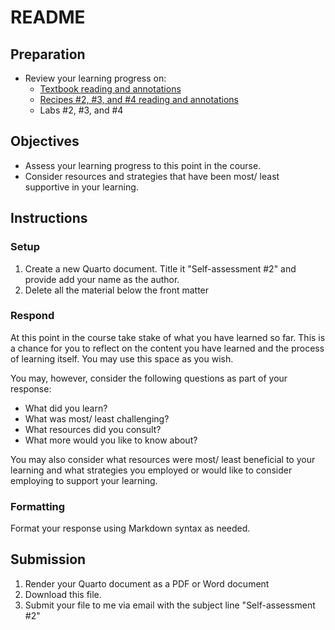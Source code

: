 # README

<!-- REMEMBER:
You can preview a formatted version of this README.md document by clicking the 'Preview' button in the RStudio toolbar.
-->

## Preparation

- Review your learning progress on:
  - [Textbook reading and annotations](https://qtalr.github.io/book)
  - [Recipes #2, #3, and #4 reading and annotations](https://qtalr.github.io/qtalrkit/articles/)
  - Labs #2, #3, and #4

## Objectives

- Assess your learning progress to this point in the course.
- Consider resources and strategies that have been most/ least supportive in your learning.

## Instructions

### Setup

1. Create a new Quarto document. Title it "Self-assessment #2" and provide add your name as the author.
2. Delete all the material below the front matter

### Respond

At this point in the course take stake of what you have learned so far. This is a chance for you to reflect on the content you have learned and the process of learning itself. You may use this space as you wish.

You may, however, consider the following questions as part of your response:

- What did you learn?
- What was most/ least challenging?
- What resources did you consult?
- What more would you like to know about?

You may also consider what resources were most/ least beneficial to your learning and what strategies you employed or would like to consider employing to support your learning.

### Formatting

Format your response using Markdown syntax as needed.

## Submission

1. Render your Quarto document as a PDF or Word document
2. Download this file.
3. Submit your file to me via email with the subject line "Self-assessment #2"

